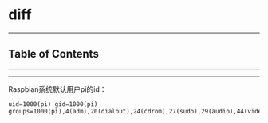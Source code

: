 # diff

<!-- File: diff.md -->
<!-- Auther: YJ -->
<!-- Email: yj1516268@outlook.com -->
<!-- Created Time: 2021-07-02 16:25:03 -->

---

## Table of Contents

<!-- vim-markdown-toc GFM -->

<!-- vim-markdown-toc -->

---

<!-- Object info -->

---


Raspbian系统默认用户pi的id：

```shell
uid=1000(pi) gid=1000(pi) groups=1000(pi),4(adm),20(dialout),24(cdrom),27(sudo),29(audio),44(video),46(plugdev),60(games),100(users),105(input),109(netdev),997(gpio),998(i2c),999(spi)
```
